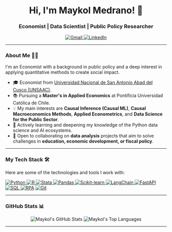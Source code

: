 <h1 align="center">Hi, I'm Maykol Medrano! 👋</h1>
<h3 align="center">Economist | Data Scientist | Public Policy Researcher</h3>

<p align="center">
  <a href="mailto:mmedrano2@uc.cl">
    <img src="https://img.shields.io/badge/Gmail-D14836?style=flat&logo=gmail&logoColor=white" alt="Gmail"/>
  </a>
  <a href="https://www.linkedin.com/in/maykolmedrano" target="_blank">
    <img src="https://img.shields.io/badge/LinkedIn-0077B5?style=flat&logo=linkedin&logoColor=white" alt="LinkedIn"/>
  </a>
</p>

---

### About Me 👨‍💻

I'm an Economist with a background in public policy and a deep interest in applying quantitative methods to create social impact.

- 🎓 Economist from [Universidad Nacional de San Antonio Abad del Cusco (UNSAAC)](https://www.unsaac.edu.pe/).
- 📚 Pursuing a **Master's in Applied Economics** at Pontificia Universidad Católica de Chile.
- 💡 My main interests are **Causal Inference (Causal ML)**, **Causal Macroeconomics Methods**, **Applied Econometrics**, and **Data Science for the Public Sector**.
- 🌱 Actively learning and deepening my knowledge of the Python data science and AI ecosystems.
- 🤝 Open to collaborating on **data analysis** projects that aim to solve challenges in **education, economic development, or fiscal policy**.

---

### My Tech Stack 🛠️

Here are some of the technologies and tools I work with:

<p align="left">
  <a href="https://www.python.org" target="_blank"> <img src="https://img.shields.io/badge/Python-3776AB?style=flat&logo=python&logoColor=white" alt="Python"/> </a>
  <a href="https://www.r-project.org" target="_blank"> <img src="https://img.shields.io/badge/R-276DC3?style=flat&logo=r&logoColor=white" alt="R"/> </a>
  <a href="https://www.stata.com" target="_blank"> <img src="https://img.shields.io/badge/Stata-1A5F91?style=flat&logo=stata&logoColor=white" alt="Stata"/> </a>
  <a href="https://pandas.pydata.org/" target="_blank"> <img src="https://img.shields.io/badge/Pandas-150458?style=flat&logo=pandas&logoColor=white" alt="Pandas"/> </a>
  <a href="https://scikit-learn.org/" target="_blank"> <img src="https://img.shields.io/badge/Scikit--Learn-F7931E?style=flat&logo=scikit-learn&logoColor=white" alt="Scikit-learn"/> </a>
  <a href="https://www.langchain.com/" target="_blank"> <img src="https://img.shields.io/badge/LangChain-019934?style=flat&logo=langchain&logoColor=white" alt="LangChain"/> </a>
  <a href="https://fastapi.tiangolo.com/" target="_blank"> <img src="https://img.shields.io/badge/FastAPI-009688?style=flat&logo=fastapi&logoColor=white" alt="FastAPI"/> </a>
  <a href="https://www.postgresql.org" target="_blank"> <img src="https://img.shields.io/badge/SQL-025E8C?style=flat&logo=postgresql&logoColor=white" alt="SQL"/> </a>
  <a href="#"><img src="https://img.shields.io/badge/RPA-5A2A84?style=flat" alt="RPA"/></a>
  <a href="https://git-scm.com/" target="_blank"> <img src="https://img.shields.io/badge/Git-F05032?style=flat&logo=git&logoColor=white" alt="Git"/> </a>
</p>

---

### GitHub Stats 📊

<p align="center">
  <img src="https://github-readme-stats.vercel.app/api?username=MaykolMedrano&show_icons=false&theme=transparent&include_all_commits=true&count_private=true" alt="Maykol's GitHub Stats" />
  <img src="https://github-readme-stats.vercel.app/api/top-langs/?username=MaykolMedrano&layout=compact&langs_count=8&theme=transparent" alt="Maykol's Top Languages" />
</p>

---

